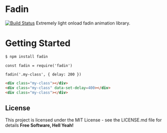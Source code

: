 # Fadin

[![Build Status](https://travis-ci.org/dev-warner/fadin.svg?branch=master)](https://travis-ci.org/dev-warner/fadin)
Extremely light onload fadin animation library.

# Getting Started

```sh
$ npm install fadin
```

```node
const fadin = require('fadin')

fadin('.my-class', { delay: 200 })
```
```html
<div class="my-class"></div>
<div class="my-class" data-set-delay=400></div>
<div class="my-class"></div>
```

License
----

This project is licensed under the MIT License - see the LICENSE.md file for details
**Free Software, Hell Yeah!**

